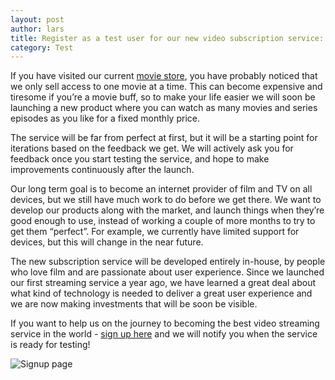 ```yaml
---
layout: post
author: lars
title: Register as a test user for our new video subscription service: Comoyo View
category: Test
---
```

If you have visited our current [movie store](https://www.comoyo.com), you have probably noticed that we only sell access to one movie at a time. This can become expensive and tiresome if you’re a movie buff, so to make your life easier we will soon be launching a new product where you can watch as many movies and series episodes as you like for a fixed monthly price. 

The service will be far from perfect at first, but it will be a starting point for iterations based on the feedback we get. We will actively ask you for feedback once you start testing the service, and hope to make improvements continuously after the launch. 

Our long term goal is to become an internet provider of film and TV on all devices, but we still have much work to do before we get there. We want to develop our products along with the market, and launch things when they’re good enough to use, instead of working  a couple of more months to try to get them “perfect”. For example, we currently have limited support for devices, but this will change in the near future.

The new subscription service will be developed entirely in-house, by people who love film and are passionate about user experience. Since we launched our first streaming service a year ago, we have learned a great deal about what kind of technology is needed to deliver a great user experience and we are now making investments that will be soon be visible.

If you want to help us on the journey to becoming the best video streaming service in the world - [sign up here](http://signup.comoyo.com/view/) and we will notify you when the service is ready for testing! 

![Signup page](/assets/img/posts/summerjobs2013/view-register.png)


